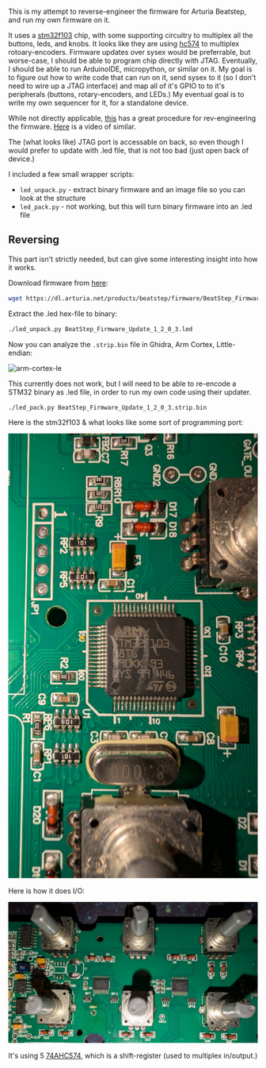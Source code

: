 This is my attempt to reverse-engineer the firmware for Arturia Beatstep, and run my own firmware on it.

It uses a [stm32f103](https://www.st.com/en/microcontrollers-microprocessors/stm32f103.html) chip, with some supporting circuitry to multiplex all the buttons, leds, and knobs. It looks like they are using [hc574](https://www.ti.com/lit/ds/symlink/sn54hc574.pdf?ts=1587965539932) to multiplex rotoary-encoders. Firmware updates over sysex would be preferrable, but worse-case, I should be able to program chip directly with JTAG. Eventually, I should be able to run ArduinoIDE, micropython, or similar on it. My goal is to figure out how to write code that can run on it, send sysex to it (so I don't need to wire up a JTAG interface) and map all of it's GPIO to to it's peripherals (buttons, rotary-encoders, and LEDs.) My eventual goal is to write my own sequencer for it, for a standalone device.

While not directly applicable, [this](https://dsgruss.com/notes/2020/10/02/keystep1.html) has a great procedure for rev-engineering the firmware. [Here](https://www.youtube.com/watch?v=5Sx31YTveyk) is a video of similar.

The (what looks like) JTAG port is accessable on back, so even though I would prefer to update with .led file, that is not too bad (just open back of device.)

I included a few small wrapper scripts:

- `led_unpack.py` - extract binary firmware and an image file so you can look at the structure
- `led_pack.py` - not working, but this will turn binary firmware into an .led file


## Reversing

This part isn't strictly needed, but can give some interesting insight into how it works.

Download firmware from [here](https://www.arturia.com/support/downloads-manuals):

```bash
wget https://dl.arturia.net/products/beatstep/firmware/BeatStep_Firmware_Update_1_2_0_3.led
```

Extract the .led hex-file to binary:

```bash
./led_unpack.py BeatStep_Firmware_Update_1_2_0_3.led
```

Now you can analyze the `.strip.bin` file in Ghidra, Arm Cortex, Little-endian:

![arm-cortex-le](https://dsgruss.com/assets/img/keystep/5-language-selection.png)


This currently does not work, but I will need to be able to re-encode a STM32 binary as .led file, in order to run my own code using their updater.

```bash
./led_pack.py BeatStep_Firmware_Update_1_2_0_3.strip.bin
```

Here is the stm32f103 & what looks like some sort of programming port:

![micro](images/micro.jpg)


Here is how it does I/O:

![micro](images/io.jpg)

It's using 5 [74AHC574](https://www.digikey.com/en/products/detail/texas-instruments/SN74AHC574NSR/1566887), which is a shift-register (used to multiplex in/output.)
